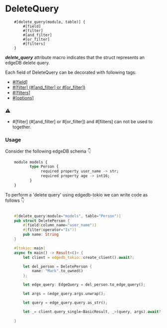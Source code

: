 # DeleteQuery

        #[delete_query(module, table)] {
            #[field]
            #[filter]
            #[and_filter]
            #[or_filter]
            #[filters]
        }

**_delete_query_** attribute macro indicates that the struct represents an edgeDB delete query.

Each field of DeleteQuery can be decorated with following tags:
- [#[field]](../inner_attributes/field.md)
- [#[filter] (#[and_filter] or #[or_filter])](../inner_attributes/filter.md)
- [#[filters]](../shape-macros/edgedb-filters.md)
- [#[options]](../inner_attributes/options.md)


### ⚠️ 
- #[filter] (#[and_filter] or #[or_filter]) and #[filters] can not be used to together.


### Usage

Consider the following edgeDB schema 👇

```sql
    module models { 
           type Person {
                required property user_name -> str;
                required property age -> int16;
           }
    }
```

To perform a 'delete query' using edgedb-tokio we can write code as follows 👇

```rust
    
    #[delete_query(module="models", table="Person")]
    pub struct DeletePerson {
        #[field(column_name="user_name")]
        #[filter(operator="Is")]
        pub name: String
    }

    #[tokio::main]
    async fn main() -> Result<()> {
        let client = edgedb_tokio::create_client().await?;

        let del_person = DeletePerson {
            name: "Mark".to_owned()
        };

        let edge_query: EdgeQuery = del_person.to_edge_query();

        let args = &edge_query.args.unwrap();

        let query = edge_query.query.as_str();

        let _= client.query_single<BasicResult, _>(query, args).await?;
        
    }

```
